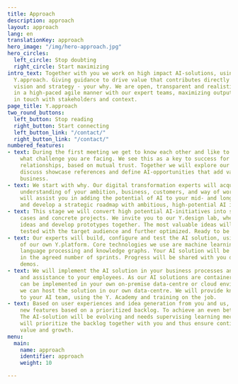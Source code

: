 ```yaml
---
title: Approach
description: approach
layout: approach
lang: en
translationKey: approach
hero_image: "/img/hero-approach.jpg"
hero_circles:
  left_circle: Stop doubting
  right_circle: Start maximizing
intro_text: Together with you we work on high impact AI-solutions, using our proven
  Y.approach. Giving guidance to drive value that contributes directly to your mission,
  vision and strategy - your why. We are open, transparent and realistic. We work
  in a high-paced agile manner with our expert teams, maximizing output while keeping
  in touch with stakeholders and context.
page_title: Y.approach
two_round_buttons:
  left_button: Stop reading
  right_button: Start connecting
  left_button_link: "/contact/"
  right_button_link: "/contact/"
numbered_features:
- text: During the first meeting we get to know each other and like to hear from you
    what challenge you are facing. We see this as a key to success for a longterm
    relationships, based on mutual trust. Together we will explore our AI solutions,
    discuss showcase references and define AI-opportunities that add value to your
    business.
- text: We start with why. Our digital transformation experts will acquire a deep
    understanding of your ambition, business, customers, and way of wor- king. They
    will assist you in adding the potential of AI to your mid- and longer-term strategy
    and develop a strategic roadmap with ambitious, high-potential AI initiatives.
- text: This stage we will convert high potential AI-initiatives into solid business
    cases and concrete projects. We invite you to our Y.design lab, where we generate
    ideas and develop prototypes together. The most valuable ideas will be elaborated,
    tested with the target audience and further optimized. Ready to be build.
- text: Our experts will build, configure and test the AI solution, using the modules
    of our own Y.platform. Core technologies we use are machine learning, natural
    language processing and knowledge graphs. Your AI solution will be elaborated
    in the agreed number of sprints. Progress will be shared with you during bi-weekly
    demos.
- text: We will implement the AI solution in your business processes and provide training
    and assistance to your employees. As our AI solutions are container-based, they
    can be implemented in your own on-premise data-centre or cloud environment, or
    we can host the solution in our own data-centre. We will provide knowledge transfer
    to your AI team, using the Y. Academy and training on the job.
- text: Based on user experiences and idea generation from you and us, we work on
    new features based on a prioritized backlog. To achieve an even better result.
    The AI-solution will be evolving and needs supervising learning mechanisms. We
    will prioritize the backlog together with you and thus ensure continuous business
    value and growth.
menu:
  main:
    name: approach
    identifier: approach
    weight: 10

---
```

